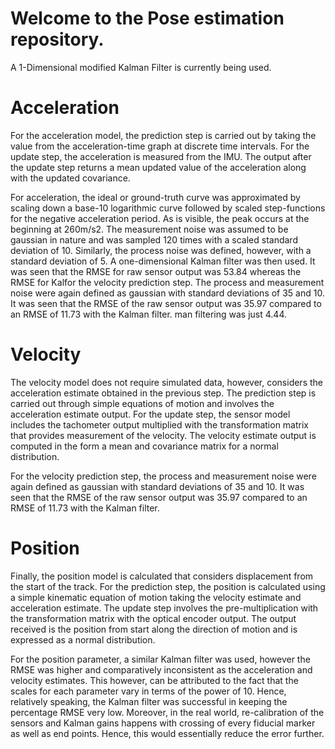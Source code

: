 # Welcome to the Pose estimation repository.

A 1-Dimensional modified Kalman Filter is currently being used. 

# Acceleration
For the acceleration model, the prediction step is carried out by taking the value from the acceleration-time graph at discrete time intervals. For the update step, the acceleration is measured from the IMU. The output after the update step returns a mean updated value of the acceleration along with the updated covariance. 

For acceleration, the ideal or ground-truth curve was approximated by scaling down a base-10 logarithmic curve followed by scaled step-functions for the negative acceleration period. As is visible, the peak occurs at the beginning at 260m/s2. The measurement noise was assumed to be gaussian in nature and was sampled 120 times with a scaled standard deviation of 10. Similarly, the process noise was defined, however, with a standard deviation of 5. A one-dimensional Kalman filter was then used. It was seen that the RMSE for raw sensor output was 53.84 whereas the RMSE for Kalfor the velocity prediction step. The process and measurement noise were again defined as gaussian with standard deviations of 35 and 10. It was seen that the RMSE of the raw sensor output was 35.97 compared to an RMSE of 11.73 with the Kalman filter. man filtering was just 4.44.

# Velocity
The velocity model does not require simulated data, however, considers the acceleration estimate obtained in the previous step. The prediction step is carried out through simple equations of motion and involves the acceleration estimate output. For the update step, the sensor model includes the tachometer output multiplied with the transformation matrix that provides measurement of the velocity. The velocity estimate output is computed in the form a mean and covariance matrix for a normal distribution.

For the velocity prediction step, the process and measurement noise were again defined as gaussian with standard deviations of 35 and 10. It was seen that the RMSE of the raw sensor output was 35.97 compared to an RMSE of 11.73 with the Kalman filter. 

# Position
Finally, the position model is calculated that considers displacement from the start of the track.  For the prediction step, the position is calculated using a simple kinematic equation of motion taking the velocity estimate and acceleration estimate. The update step involves the pre-multiplication with the transformation matrix with the optical encoder output. The output received is the position from start along the direction of motion and is expressed as a normal distribution. 

For the position parameter, a similar Kalman filter was used, however the RMSE was higher and comparatively inconsistent as the acceleration and velocity estimates. This however, can be attributed to the fact that the scales for each parameter vary in terms of the power of 10. Hence, relatively speaking, the Kalman filter was successful in keeping the percentage RMSE very low. Moreover, in the real world, re-calibration of the sensors and Kalman gains happens with crossing of every fiducial marker as well as end points. Hence, this would essentially reduce the error further.
